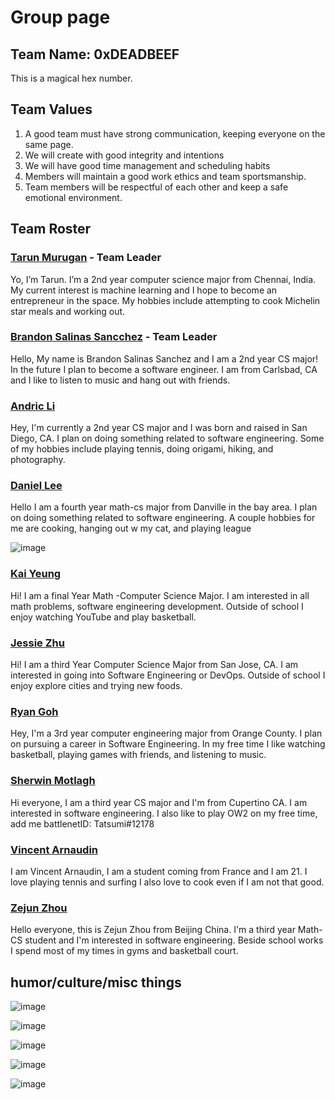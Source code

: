 # Group page

## Team Name: 0xDEADBEEF

This is a magical hex number. 

## Team Values

1. A good team must have strong communication, keeping everyone on the same page. 
2. We will create with good integrity and intentions
3. We will have good time management and scheduling habits
4. Members will maintain a good work ethics and team sportsmanship. 
5. Team members will be respectful of each other and keep a safe emotional environment. 


## Team Roster

### [Tarun Murugan](https://github.com/tarunm20) - Team Leader

Yo, I’m Tarun. I’m a 2nd year computer science major from Chennai, India. My current interest is machine learning and I hope to become an entrepreneur in the space. My hobbies include attempting to cook Michelin star meals and working out.

### [Brandon Salinas Sancchez](https://github.com/bsalinassanchez) - Team Leader

Hello, My name is Brandon Salinas Sanchez and I am a 2nd year CS major! In the future I plan to become a software engineer. I am from Carlsbad, CA and I like to listen to music and hang out with friends.

### [Andric Li](https://github.com/arl009)

Hey, I'm currently a 2nd year CS major and I was born and raised in San Diego, CA. I plan on doing something related to software engineering. Some of my hobbies include playing tennis, doing origami, hiking, and photography.

### [Daniel Lee](https://github.com/dannytlee12)

Hello I am a fourth year math-cs major from Danville in the bay area. I plan on doing something related to software engineering. A couple hobbies for me are cooking, hanging out w my cat, and playing league

![image](https://user-images.githubusercontent.com/43154527/233706865-f365fc8a-69cb-47a1-bbd5-f0a79508ae6f.png)


### [Kai Yeung](https://github.com/kyy006)
Hi! I am a final Year Math -Computer Science Major. I am interested in all math problems, software engineering development. Outside of school I enjoy watching YouTube and play basketball.

### [Jessie Zhu](https://github.com/jesszhu71)

Hi! I am a third Year Computer Science Major from San Jose, CA. I am interested in going into Software Engineering or DevOps. Outside of school I enjoy explore cities and trying new foods. 

### [Ryan Goh](https://github.com/Rygoh1)

Hey, I'm a 3rd year computer engineering major from Orange County. I plan on pursuing a career in Software Engineering. In my free time I like watching basketball, playing games with friends, and listening to music.

### [Sherwin Motlagh](https://github.com/sherwin25)

Hi everyone, I am a third year CS major and I'm from Cupertino CA. I am interested in software engineering. I also like to play OW2 on my free time, add me battlenetID: Tatsumi#12178 

### [Vincent Arnaudin](https://github.com/vincentarnaudin)

I am Vincent Arnaudin, I am a student coming from France and I am 21. I love playing tennis and surfing I also love to cook even if I am not that good.


### [Zejun Zhou](help.me.i.dont.exist)

Hello everyone, this is Zejun Zhou from Beijing China. I'm a third year Math-CS student and I'm interested in software engineering. Beside school works I spend most of my times in gyms and basketball court. 


## humor/culture/misc things


![image](https://user-images.githubusercontent.com/43154527/233709578-33bca980-e803-4912-b103-fc4cc9ec2e30.png)


![image](https://user-images.githubusercontent.com/43154527/233709760-15dba784-452c-4f15-81cc-30ff6b5c8ad5.png)


![image](https://user-images.githubusercontent.com/43154527/233709840-158cd482-0f53-438c-9106-ea3c45130386.png)


![image](https://user-images.githubusercontent.com/43154527/233707667-80ef6762-39d8-43f3-8492-aa3a7c48a570.png)


![image](https://user-images.githubusercontent.com/43154527/233708510-09fee16a-b9d9-47f0-85b7-4ecf6c019e5b.png)







